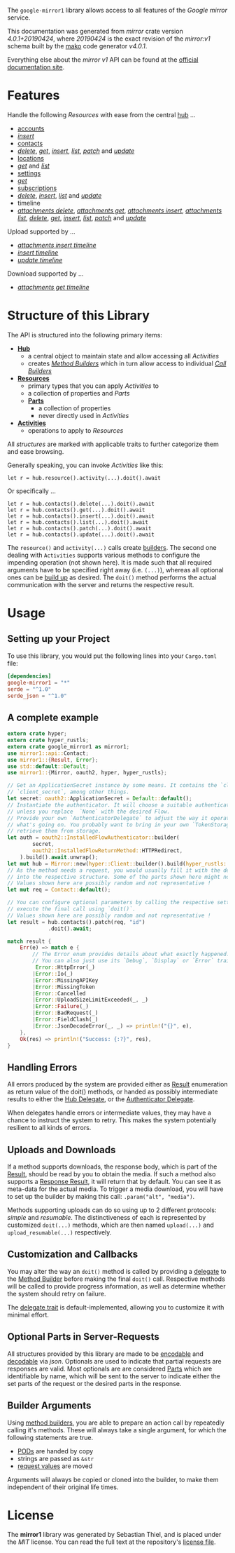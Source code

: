 <!---
DO NOT EDIT !
This file was generated automatically from 'src/generator/templates/api/README.md.mako'
DO NOT EDIT !
-->
The `google-mirror1` library allows access to all features of the *Google mirror* service.

This documentation was generated from *mirror* crate version *4.0.1+20190424*, where *20190424* is the exact revision of the *mirror:v1* schema built by the [mako](http://www.makotemplates.org/) code generator *v4.0.1*.

Everything else about the *mirror* *v1* API can be found at the
[official documentation site](https://developers.google.com/glass).
# Features

Handle the following *Resources* with ease from the central [hub](https://docs.rs/google-mirror1/4.0.1+20190424/google_mirror1/Mirror) ... 

* [accounts](https://docs.rs/google-mirror1/4.0.1+20190424/google_mirror1/api::Account)
 * [*insert*](https://docs.rs/google-mirror1/4.0.1+20190424/google_mirror1/api::AccountInsertCall)
* [contacts](https://docs.rs/google-mirror1/4.0.1+20190424/google_mirror1/api::Contact)
 * [*delete*](https://docs.rs/google-mirror1/4.0.1+20190424/google_mirror1/api::ContactDeleteCall), [*get*](https://docs.rs/google-mirror1/4.0.1+20190424/google_mirror1/api::ContactGetCall), [*insert*](https://docs.rs/google-mirror1/4.0.1+20190424/google_mirror1/api::ContactInsertCall), [*list*](https://docs.rs/google-mirror1/4.0.1+20190424/google_mirror1/api::ContactListCall), [*patch*](https://docs.rs/google-mirror1/4.0.1+20190424/google_mirror1/api::ContactPatchCall) and [*update*](https://docs.rs/google-mirror1/4.0.1+20190424/google_mirror1/api::ContactUpdateCall)
* [locations](https://docs.rs/google-mirror1/4.0.1+20190424/google_mirror1/api::Location)
 * [*get*](https://docs.rs/google-mirror1/4.0.1+20190424/google_mirror1/api::LocationGetCall) and [*list*](https://docs.rs/google-mirror1/4.0.1+20190424/google_mirror1/api::LocationListCall)
* [settings](https://docs.rs/google-mirror1/4.0.1+20190424/google_mirror1/api::Setting)
 * [*get*](https://docs.rs/google-mirror1/4.0.1+20190424/google_mirror1/api::SettingGetCall)
* [subscriptions](https://docs.rs/google-mirror1/4.0.1+20190424/google_mirror1/api::Subscription)
 * [*delete*](https://docs.rs/google-mirror1/4.0.1+20190424/google_mirror1/api::SubscriptionDeleteCall), [*insert*](https://docs.rs/google-mirror1/4.0.1+20190424/google_mirror1/api::SubscriptionInsertCall), [*list*](https://docs.rs/google-mirror1/4.0.1+20190424/google_mirror1/api::SubscriptionListCall) and [*update*](https://docs.rs/google-mirror1/4.0.1+20190424/google_mirror1/api::SubscriptionUpdateCall)
* timeline
 * [*attachments delete*](https://docs.rs/google-mirror1/4.0.1+20190424/google_mirror1/api::TimelineAttachmentDeleteCall), [*attachments get*](https://docs.rs/google-mirror1/4.0.1+20190424/google_mirror1/api::TimelineAttachmentGetCall), [*attachments insert*](https://docs.rs/google-mirror1/4.0.1+20190424/google_mirror1/api::TimelineAttachmentInsertCall), [*attachments list*](https://docs.rs/google-mirror1/4.0.1+20190424/google_mirror1/api::TimelineAttachmentListCall), [*delete*](https://docs.rs/google-mirror1/4.0.1+20190424/google_mirror1/api::TimelineDeleteCall), [*get*](https://docs.rs/google-mirror1/4.0.1+20190424/google_mirror1/api::TimelineGetCall), [*insert*](https://docs.rs/google-mirror1/4.0.1+20190424/google_mirror1/api::TimelineInsertCall), [*list*](https://docs.rs/google-mirror1/4.0.1+20190424/google_mirror1/api::TimelineListCall), [*patch*](https://docs.rs/google-mirror1/4.0.1+20190424/google_mirror1/api::TimelinePatchCall) and [*update*](https://docs.rs/google-mirror1/4.0.1+20190424/google_mirror1/api::TimelineUpdateCall)


Upload supported by ...

* [*attachments insert timeline*](https://docs.rs/google-mirror1/4.0.1+20190424/google_mirror1/api::TimelineAttachmentInsertCall)
* [*insert timeline*](https://docs.rs/google-mirror1/4.0.1+20190424/google_mirror1/api::TimelineInsertCall)
* [*update timeline*](https://docs.rs/google-mirror1/4.0.1+20190424/google_mirror1/api::TimelineUpdateCall)

Download supported by ...

* [*attachments get timeline*](https://docs.rs/google-mirror1/4.0.1+20190424/google_mirror1/api::TimelineAttachmentGetCall)



# Structure of this Library

The API is structured into the following primary items:

* **[Hub](https://docs.rs/google-mirror1/4.0.1+20190424/google_mirror1/Mirror)**
    * a central object to maintain state and allow accessing all *Activities*
    * creates [*Method Builders*](https://docs.rs/google-mirror1/4.0.1+20190424/google_mirror1/client::MethodsBuilder) which in turn
      allow access to individual [*Call Builders*](https://docs.rs/google-mirror1/4.0.1+20190424/google_mirror1/client::CallBuilder)
* **[Resources](https://docs.rs/google-mirror1/4.0.1+20190424/google_mirror1/client::Resource)**
    * primary types that you can apply *Activities* to
    * a collection of properties and *Parts*
    * **[Parts](https://docs.rs/google-mirror1/4.0.1+20190424/google_mirror1/client::Part)**
        * a collection of properties
        * never directly used in *Activities*
* **[Activities](https://docs.rs/google-mirror1/4.0.1+20190424/google_mirror1/client::CallBuilder)**
    * operations to apply to *Resources*

All *structures* are marked with applicable traits to further categorize them and ease browsing.

Generally speaking, you can invoke *Activities* like this:

```Rust,ignore
let r = hub.resource().activity(...).doit().await
```

Or specifically ...

```ignore
let r = hub.contacts().delete(...).doit().await
let r = hub.contacts().get(...).doit().await
let r = hub.contacts().insert(...).doit().await
let r = hub.contacts().list(...).doit().await
let r = hub.contacts().patch(...).doit().await
let r = hub.contacts().update(...).doit().await
```

The `resource()` and `activity(...)` calls create [builders][builder-pattern]. The second one dealing with `Activities` 
supports various methods to configure the impending operation (not shown here). It is made such that all required arguments have to be 
specified right away (i.e. `(...)`), whereas all optional ones can be [build up][builder-pattern] as desired.
The `doit()` method performs the actual communication with the server and returns the respective result.

# Usage

## Setting up your Project

To use this library, you would put the following lines into your `Cargo.toml` file:

```toml
[dependencies]
google-mirror1 = "*"
serde = "^1.0"
serde_json = "^1.0"
```

## A complete example

```Rust
extern crate hyper;
extern crate hyper_rustls;
extern crate google_mirror1 as mirror1;
use mirror1::api::Contact;
use mirror1::{Result, Error};
use std::default::Default;
use mirror1::{Mirror, oauth2, hyper, hyper_rustls};

// Get an ApplicationSecret instance by some means. It contains the `client_id` and 
// `client_secret`, among other things.
let secret: oauth2::ApplicationSecret = Default::default();
// Instantiate the authenticator. It will choose a suitable authentication flow for you, 
// unless you replace  `None` with the desired Flow.
// Provide your own `AuthenticatorDelegate` to adjust the way it operates and get feedback about 
// what's going on. You probably want to bring in your own `TokenStorage` to persist tokens and
// retrieve them from storage.
let auth = oauth2::InstalledFlowAuthenticator::builder(
        secret,
        oauth2::InstalledFlowReturnMethod::HTTPRedirect,
    ).build().await.unwrap();
let mut hub = Mirror::new(hyper::Client::builder().build(hyper_rustls::HttpsConnectorBuilder::new().with_native_roots().https_or_http().enable_http1().enable_http2().build()), auth);
// As the method needs a request, you would usually fill it with the desired information
// into the respective structure. Some of the parts shown here might not be applicable !
// Values shown here are possibly random and not representative !
let mut req = Contact::default();

// You can configure optional parameters by calling the respective setters at will, and
// execute the final call using `doit()`.
// Values shown here are possibly random and not representative !
let result = hub.contacts().patch(req, "id")
             .doit().await;

match result {
    Err(e) => match e {
        // The Error enum provides details about what exactly happened.
        // You can also just use its `Debug`, `Display` or `Error` traits
         Error::HttpError(_)
        |Error::Io(_)
        |Error::MissingAPIKey
        |Error::MissingToken
        |Error::Cancelled
        |Error::UploadSizeLimitExceeded(_, _)
        |Error::Failure(_)
        |Error::BadRequest(_)
        |Error::FieldClash(_)
        |Error::JsonDecodeError(_, _) => println!("{}", e),
    },
    Ok(res) => println!("Success: {:?}", res),
}

```
## Handling Errors

All errors produced by the system are provided either as [Result](https://docs.rs/google-mirror1/4.0.1+20190424/google_mirror1/client::Result) enumeration as return value of
the doit() methods, or handed as possibly intermediate results to either the 
[Hub Delegate](https://docs.rs/google-mirror1/4.0.1+20190424/google_mirror1/client::Delegate), or the [Authenticator Delegate](https://docs.rs/yup-oauth2/*/yup_oauth2/trait.AuthenticatorDelegate.html).

When delegates handle errors or intermediate values, they may have a chance to instruct the system to retry. This 
makes the system potentially resilient to all kinds of errors.

## Uploads and Downloads
If a method supports downloads, the response body, which is part of the [Result](https://docs.rs/google-mirror1/4.0.1+20190424/google_mirror1/client::Result), should be
read by you to obtain the media.
If such a method also supports a [Response Result](https://docs.rs/google-mirror1/4.0.1+20190424/google_mirror1/client::ResponseResult), it will return that by default.
You can see it as meta-data for the actual media. To trigger a media download, you will have to set up the builder by making
this call: `.param("alt", "media")`.

Methods supporting uploads can do so using up to 2 different protocols: 
*simple* and *resumable*. The distinctiveness of each is represented by customized 
`doit(...)` methods, which are then named `upload(...)` and `upload_resumable(...)` respectively.

## Customization and Callbacks

You may alter the way an `doit()` method is called by providing a [delegate](https://docs.rs/google-mirror1/4.0.1+20190424/google_mirror1/client::Delegate) to the 
[Method Builder](https://docs.rs/google-mirror1/4.0.1+20190424/google_mirror1/client::CallBuilder) before making the final `doit()` call. 
Respective methods will be called to provide progress information, as well as determine whether the system should 
retry on failure.

The [delegate trait](https://docs.rs/google-mirror1/4.0.1+20190424/google_mirror1/client::Delegate) is default-implemented, allowing you to customize it with minimal effort.

## Optional Parts in Server-Requests

All structures provided by this library are made to be [encodable](https://docs.rs/google-mirror1/4.0.1+20190424/google_mirror1/client::RequestValue) and 
[decodable](https://docs.rs/google-mirror1/4.0.1+20190424/google_mirror1/client::ResponseResult) via *json*. Optionals are used to indicate that partial requests are responses 
are valid.
Most optionals are are considered [Parts](https://docs.rs/google-mirror1/4.0.1+20190424/google_mirror1/client::Part) which are identifiable by name, which will be sent to 
the server to indicate either the set parts of the request or the desired parts in the response.

## Builder Arguments

Using [method builders](https://docs.rs/google-mirror1/4.0.1+20190424/google_mirror1/client::CallBuilder), you are able to prepare an action call by repeatedly calling it's methods.
These will always take a single argument, for which the following statements are true.

* [PODs][wiki-pod] are handed by copy
* strings are passed as `&str`
* [request values](https://docs.rs/google-mirror1/4.0.1+20190424/google_mirror1/client::RequestValue) are moved

Arguments will always be copied or cloned into the builder, to make them independent of their original life times.

[wiki-pod]: http://en.wikipedia.org/wiki/Plain_old_data_structure
[builder-pattern]: http://en.wikipedia.org/wiki/Builder_pattern
[google-go-api]: https://github.com/google/google-api-go-client

# License
The **mirror1** library was generated by Sebastian Thiel, and is placed 
under the *MIT* license.
You can read the full text at the repository's [license file][repo-license].

[repo-license]: https://github.com/Byron/google-apis-rsblob/main/LICENSE.md

